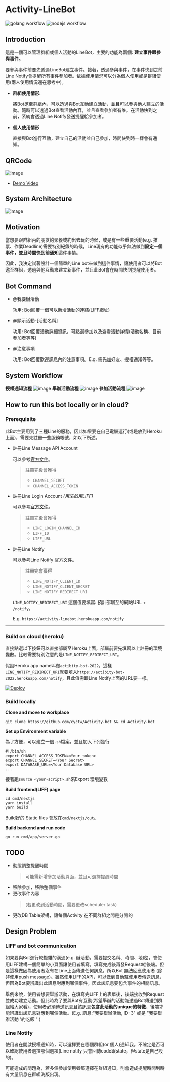 # Activity-LineBot
![golang workflow](https://github.com/cyctw/Activity-bot/actions/workflows/golangci-lint.yml/badge.svg)
![nodejs workflow](https://github.com/cyctw/Activity-bot/actions/workflows/nodejs-build.yml/badge.svg)



## Introduction
這是一個可以管理群組或個人活動的LineBot，主要的功能為兩個: **建立事件跟參與事件。**

要參與事件前要先透過LineBot建立事件。接著，透過參與事件，在事件快到之前Line Notify會提醒所有事件參加者。依據使用情況可以分為個人使用或是群組使用(兩人使用情況還在思考中)。

- **群組使用情形:**

    將Bot邀至群組內，可以透過與Bot互動建立活動，並且可以參與他人建立的活動。隨時可以透過Bot查看活動內容，並且查看參加者有誰。在活動快到之前，系統會透過Line Notify發送提醒給參加者。

- **個人使用情形**
    
    直接與Bot進行互動，建立自己的活動並自己參加，時間快到時一樣會有通知。
## QRCode
![image](static/images/Activity-bot-qrcode.png)

- [Demo Video](https://youtu.be/sLSR_3cIwp8)
## System Architecture

![image](static/images/ActivityBot.drawio.png)

## Motivation
當想要跟群組內的朋友約聚餐或約出去玩的時候，或是有一些重要活動(e.g. 搶票、作業Deadline)需要特別紀錄的時候，Line現有的功能似乎無法做到**設定一個事件，並且時間快到前通知**這件事情。

因此，我決定試著設計一個簡單的Line bot來做到這件事情，讓使用者可以將Bot邀至群組，透過與他互動來建立新事件，並且此Bot會在時間快到提醒使用者。



## Bot Command
- @我要辦活動
    
    功用: Bot回覆一個可以新增活動的連結(LIFF網址)
- @顯示活動-[活動名稱]

    功用: Bot回覆活動詳細資訊，可點選參加以及查看活動詳情(活動名稱、目前參加者等等)
- @注意事項
    
    功用: Bot回覆歡迎訊息內的注意事項。E.g. 需先加好友、授權通知等等。
## System Workflow
**授權通知流程**
![image](static/images/ActivityBot-NotifyFlow.drawio.png)
**舉辦活動流程**
![image](static/images/ActivityBot-CreateActivityFlow.drawio.png)
**參加活動流程**
![image](static/images/ActivityBot-AttendActivityFlow.drawio.png)


## How to run this bot locally or in cloud?
### Prerequisite
此Bot主要用到了三種Line的服務，因此如果要在自己電腦運行(或是放到Heroku上面)，需要先註冊一些服務帳號，如以下所述。
- 註冊Line Message API Account

    可以參考[官方文件](https://developers.line.biz/zh-hant/docs/messaging-api/getting-started/)。

    > 註冊完後會獲得
    > - `CHANNEL_SECRET`
    > - `CHANNEL_ACCESS_TOKEN`
- 註冊Line Login Account *(用來啟用LIFF)*

    可以參考[官方文件](https://developers.line.biz/en/docs/liff/registering-liff-apps/)。

    > 註冊完後會獲得
    > - `LINE_LOGIN_CHANNEL_ID`
    > - `LIFF_ID`
    > - `LIFF_URL`

- 註冊Line Notify

    可以參考Line Notify [官方文件](https://notify-bot.line.me/doc/en/)。

    > 註冊完會獲得
    > - `LINE_NOTIFY_CLIENT_ID`
    > - `LINE_NOTIFY_CLIENT_SECRET`
    > - `LINE_NOTIFY_REDIRECT_URI`

    `LINE_NOTIFY_REDIRECT_URI` 這個值要填寫: 預計部屬至的網站URL + `/notify`。
    
    E.g. `https://activity-linebot.herokuapp.com/notify`

---
### Build on cloud (heroku)
直接點選以下按鈕可以直接部屬至Heroku上面，部屬前要先填寫以上註冊的環境變數。比較需要特別注意的是`LINE_NOTIFY_REDIRECT_URI`。

假設Heroku app name叫做`actibity-bot-2022`，這樣`LINE_NOTIFY_REDIRECT_URI`就要填入`https://actibity-bot-2022.herokuapp.com/notify`，且此值需跟Line Notify上面的URL要一樣。


[![Deploy](https://www.herokucdn.com/deploy/button.svg)](https://heroku.com/deploy)

### Build locally
**Clone and move to workplace**
```
git clone https://github.com/cyctw/Activity-bot && cd Activity-bot
```
**Set up Environment variable**

為了方便，可以建立一個`.sh`檔案，並且加入下列幾行
```
#!/bin/sh
export CHANNEL_ACCESS_TOKEN=<Your token>
export CHANNEL_SECRET=<Your Secret>
export DATABASE_URL=<Your Database URL>
...
```
接著跑`source <your-script>.sh`來Export 環境變數

**Build frontend(LIFF) page**
```
cd cmd/nextjs
yarn install
yarn build
```
Build好的 Static files 會放在`cmd/nextjs/out`。

**Build backend and run code**
```
go run cmd/app/server.go
```

## TODO
- 動態調整提醒時間
    > 可能需新增參加活動頁面，並且可選擇提醒時間
- 移除參加，移除整個事件
- 更改事件內容
    > (若更改到活動時間，需要更改scheduler task)
- 更改DB Table架構，讓每個Activity 在不同群組之間是分開的

## Design Problem
### LIFF and bot communication
如果要與Bot進行較複雜的溝通(e.g. 辦活動，需要提交名稱、時間、地點)，會使用LIFF建構一個簡單的小頁面讓使用者填寫，填寫完成後再發Request給後端。但是這樣做因為使用者沒有在Line上面傳送任何訊息，所以Bot 無法回應使用者 (除非使用push message)。雖然使用LIFF的API，可以做到自動幫使用者傳送訊息，但因為Bot要辨識出此訊息對應到哪個事件，因此該訊息要包含事件的相關訊息。

舉例來說，使用者想要舉辦活動，在填寫完LIFF上的表單後，後端接收到Request並成功建立活動。但此時為了要與Bot有互動(希望舉辦的活動能透過Bot傳送到群組給大家看)，使用者必須傳送訊息且該訊息**包含此活動的unique的特徵**，後端才能辨識出該訊息對應到哪個活動。(E.g. 訊息:"我要舉辦活動, ID: 3" 或是 "我要舉辦活動 '約吃飯'" )
### Line Notify
使用者在開啟授權通知時，可以選擇要在哪個群組(or 個人)通知我。不確定是否可以確認使用者選擇哪個選項(Line notify 只會回傳code跟state，但state是自己設的)。

可能造成的問題為，若多個參加使用者都選擇在群組通知，則會造成提醒時間到時有大量訊息在群組洗版出現。